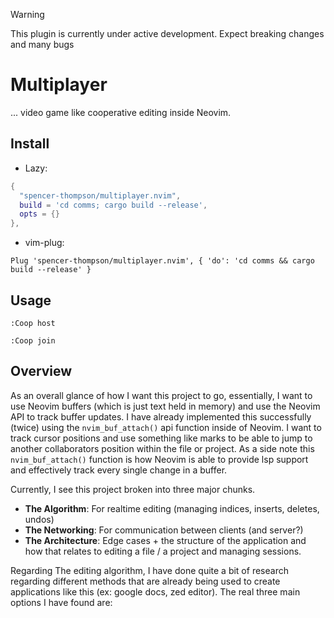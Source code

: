 > [!WARNING]
> This plugin is currently under active development. Expect breaking changes and many bugs

# Multiplayer

... video game like cooperative editing inside Neovim.

## Install

- Lazy:

```lua
{
  "spencer-thompson/multiplayer.nvim",
  build = 'cd comms; cargo build --release',
  opts = {}
},
```

- vim-plug:

```vim
Plug 'spencer-thompson/multiplayer.nvim', { 'do': 'cd comms && cargo build --release' }
```

## Usage

`:Coop host`

`:Coop join`

## Overview

As an overall glance of how I want this project to go, essentially, I want to use Neovim buffers (which is just text held in memory) and use the Neovim API to track buffer updates. I have already implemented this successfully (twice) using the `nvim_buf_attach()` api function inside of Neovim. I want to track cursor positions and use something like marks to be able to jump to another collaborators position within the file or project. As a side note this `nvim_buf_attach()` function is how Neovim is able to provide lsp support and effectively track every single change in a buffer.

Currently, I see this project broken into three major chunks.

- **The Algorithm**: For realtime editing (managing indices, inserts, deletes, undos)
- **The Networking**: For communication between clients (and server?)
- **The Architecture**: Edge cases + the structure of the application and how that relates to editing a file / a project and managing sessions.

Regarding The editing algorithm, I have done quite a bit of research regarding different methods that are already being used to create applications like this (ex: google docs, zed editor). The real three main options I have found are:

